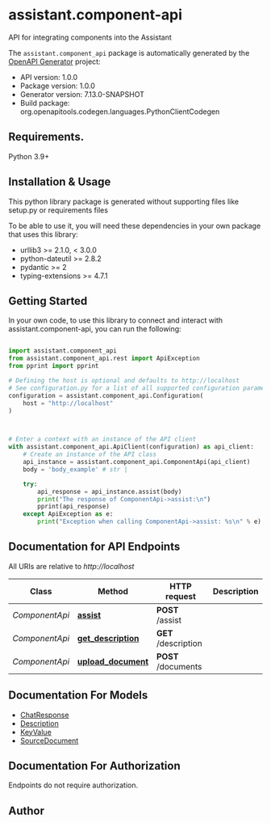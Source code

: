 # assistant.component-api
API for integrating components into the Assistant

The `assistant.component_api` package is automatically generated by the [OpenAPI Generator](https://openapi-generator.tech) project:

- API version: 1.0.0
- Package version: 1.0.0
- Generator version: 7.13.0-SNAPSHOT
- Build package: org.openapitools.codegen.languages.PythonClientCodegen

## Requirements.

Python 3.9+

## Installation & Usage

This python library package is generated without supporting files like setup.py or requirements files

To be able to use it, you will need these dependencies in your own package that uses this library:

* urllib3 >= 2.1.0, < 3.0.0
* python-dateutil >= 2.8.2
* pydantic >= 2
* typing-extensions >= 4.7.1

## Getting Started

In your own code, to use this library to connect and interact with assistant.component-api,
you can run the following:

```python

import assistant.component_api
from assistant.component_api.rest import ApiException
from pprint import pprint

# Defining the host is optional and defaults to http://localhost
# See configuration.py for a list of all supported configuration parameters.
configuration = assistant.component_api.Configuration(
    host = "http://localhost"
)



# Enter a context with an instance of the API client
with assistant.component_api.ApiClient(configuration) as api_client:
    # Create an instance of the API class
    api_instance = assistant.component_api.ComponentApi(api_client)
    body = 'body_example' # str | 

    try:
        api_response = api_instance.assist(body)
        print("The response of ComponentApi->assist:\n")
        pprint(api_response)
    except ApiException as e:
        print("Exception when calling ComponentApi->assist: %s\n" % e)

```

## Documentation for API Endpoints

All URIs are relative to *http://localhost*

Class | Method | HTTP request | Description
------------ | ------------- | ------------- | -------------
*ComponentApi* | [**assist**](assistant/component_api/docs/ComponentApi.md#assist) | **POST** /assist | 
*ComponentApi* | [**get_description**](assistant/component_api/docs/ComponentApi.md#get_description) | **GET** /description | 
*ComponentApi* | [**upload_document**](assistant/component_api/docs/ComponentApi.md#upload_document) | **POST** /documents | 


## Documentation For Models

 - [ChatResponse](assistant/component_api/docs/ChatResponse.md)
 - [Description](assistant/component_api/docs/Description.md)
 - [KeyValue](assistant/component_api/docs/KeyValue.md)
 - [SourceDocument](assistant/component_api/docs/SourceDocument.md)


<a id="documentation-for-authorization"></a>
## Documentation For Authorization

Endpoints do not require authorization.


## Author





